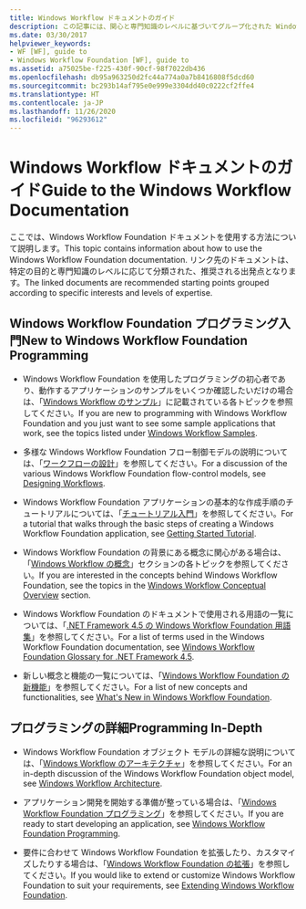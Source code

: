 ```yaml
---
title: Windows Workflow ドキュメントのガイド
description: この記事には、関心と専門知識のレベルに基づいてグループ化された Windows Workflow Foundation ドキュメントの使用方法に関する情報が含まれています。
ms.date: 03/30/2017
helpviewer_keywords:
- WF [WF], guide to
- Windows Workflow Foundation [WF], guide to
ms.assetid: a75025be-f225-430f-90cf-98f7022db436
ms.openlocfilehash: db95a963250d2fc44a774a0a7b8416808f5dcd60
ms.sourcegitcommit: bc293b14af795e0e999e3304dd40c0222cf2ffe4
ms.translationtype: HT
ms.contentlocale: ja-JP
ms.lasthandoff: 11/26/2020
ms.locfileid: "96293612"
---
```

# <a name="guide-to-the-windows-workflow-documentation"></a><span data-ttu-id="ac0c8-103">Windows Workflow ドキュメントのガイド</span><span class="sxs-lookup"><span data-stu-id="ac0c8-103">Guide to the Windows Workflow Documentation</span></span>

<span data-ttu-id="ac0c8-104">ここでは、Windows Workflow Foundation ドキュメントを使用する方法について説明します。</span><span class="sxs-lookup"><span data-stu-id="ac0c8-104">This topic contains information about how to use the Windows Workflow Foundation documentation.</span></span> <span data-ttu-id="ac0c8-105">リンク先のドキュメントは、特定の目的と専門知識のレベルに応じて分類された、推奨される出発点となります。</span><span class="sxs-lookup"><span data-stu-id="ac0c8-105">The linked documents are recommended starting points grouped according to specific interests and levels of expertise.</span></span>  
  
## <a name="new-to-windows-workflow-foundation-programming"></a><span data-ttu-id="ac0c8-106">Windows Workflow Foundation プログラミング入門</span><span class="sxs-lookup"><span data-stu-id="ac0c8-106">New to Windows Workflow Foundation Programming</span></span>  
  
- <span data-ttu-id="ac0c8-107">Windows Workflow Foundation を使用したプログラミングの初心者であり、動作するアプリケーションのサンプルをいくつか確認したいだけの場合は、「[Windows Workflow のサンプル](./samples/index.md)」に記載されている各トピックを参照してください。</span><span class="sxs-lookup"><span data-stu-id="ac0c8-107">If you are new to programming with Windows Workflow Foundation and you just want to see some sample applications that work, see the topics listed under [Windows Workflow Samples](./samples/index.md).</span></span>  
  
- <span data-ttu-id="ac0c8-108">多様な Windows Workflow Foundation フロー制御モデルの説明については、「[ワークフローの設計](designing-workflows.md)」を参照してください。</span><span class="sxs-lookup"><span data-stu-id="ac0c8-108">For a discussion of the various Windows Workflow Foundation flow-control models, see [Designing Workflows](designing-workflows.md).</span></span>  
  
- <span data-ttu-id="ac0c8-109">Windows Workflow Foundation アプリケーションの基本的な作成手順のチュートリアルについては、「[チュートリアル入門](getting-started-tutorial.md)」を参照してください。</span><span class="sxs-lookup"><span data-stu-id="ac0c8-109">For a tutorial that walks through the basic steps of creating a Windows Workflow Foundation application, see [Getting Started Tutorial](getting-started-tutorial.md).</span></span>  
  
- <span data-ttu-id="ac0c8-110">Windows Workflow Foundation の背景にある概念に関心がある場合は、「[Windows Workflow の概念](conceptual-overview.md)」セクションの各トピックを参照してください。</span><span class="sxs-lookup"><span data-stu-id="ac0c8-110">If you are interested in the concepts behind Windows Workflow Foundation, see the topics in the [Windows Workflow Conceptual Overview](conceptual-overview.md) section.</span></span>  
  
- <span data-ttu-id="ac0c8-111">Windows Workflow Foundation のドキュメントで使用される用語の一覧については、「[.NET Framework 4.5 の Windows Workflow Foundation 用語集](glossary.md)」を参照してください。</span><span class="sxs-lookup"><span data-stu-id="ac0c8-111">For a list of terms used in the Windows Workflow Foundation documentation, see [Windows Workflow Foundation Glossary for .NET Framework 4.5](glossary.md).</span></span>  
  
- <span data-ttu-id="ac0c8-112">新しい概念と機能の一覧については、「[Windows Workflow Foundation の新機能](whats-new.md)」を参照してください。</span><span class="sxs-lookup"><span data-stu-id="ac0c8-112">For a list of new concepts and functionalities, see [What's New in Windows Workflow Foundation](whats-new.md).</span></span>  
  
## <a name="programming-in-depth"></a><span data-ttu-id="ac0c8-113">プログラミングの詳細</span><span class="sxs-lookup"><span data-stu-id="ac0c8-113">Programming In-Depth</span></span>  
  
- <span data-ttu-id="ac0c8-114">Windows Workflow Foundation オブジェクト モデルの詳細な説明については、「[Windows Workflow のアーキテクチャ](architecture.md)」を参照してください。</span><span class="sxs-lookup"><span data-stu-id="ac0c8-114">For an in-depth discussion of the Windows Workflow Foundation object model, see [Windows Workflow Architecture](architecture.md).</span></span>  
  
- <span data-ttu-id="ac0c8-115">アプリケーション開発を開始する準備が整っている場合は、「[Windows Workflow Foundation プログラミング](programming.md)」を参照してください。</span><span class="sxs-lookup"><span data-stu-id="ac0c8-115">If you are ready to start developing an application, see [Windows Workflow Foundation Programming](programming.md).</span></span>  
  
- <span data-ttu-id="ac0c8-116">要件に合わせて Windows Workflow Foundation を拡張したり、カスタマイズしたりする場合は、「[Windows Workflow Foundation の拡張](extend.md)」を参照してください。</span><span class="sxs-lookup"><span data-stu-id="ac0c8-116">If you would like to extend or customize Windows Workflow Foundation to suit your requirements, see [Extending Windows Workflow Foundation](extend.md).</span></span>
